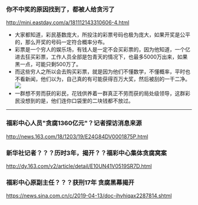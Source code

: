 ### 你不中奖的原因找到了，都被人给贪污了
http://mini.eastday.com/a/181112143310606-4.html
- 大家都知道，彩民基数庞大，所投注的彩票号码也极为庞大，如果开奖是公平的，那么开奖的号码一定符合概率分布。
- 彩票是一个穷人的娱乐场，有钱人是一定不会买彩票的，因为他知道，一个亿进去狂买彩票，工作人员全部是包青天的情况下，也最多5000万出来，如果黑一点，可能只剩500万了。
- 而这些穷人之所以会去购买彩票，就是因为他们不懂数学，不懂概率，平时也不看新闻，他们以为，自己真的有可能获得百万大奖，然后被刮的一干二净。
![](http://04imgmini.eastday.com/mobile/20181112/20181112143310_95fbfbb4febf8522a35c4c63bcc62b40_3.jpeg)
- 一群想不劳而获的彩民，花钱供养着一群真正不劳而获的局处级领导，这群彩民没想到的是，他们连你口袋里的二块钱都不放过。
---
### 福彩中心人员"贪腐1360亿元"？记者探访消息来源
http://news.163.com/18/1203/19/E24G84DV0001875P.html
### 新华社记者？？？历时3年，揭开？？福彩中心集体贪腐窝案
http://dy.163.com/v2/article/detail/E10UN41V0519SR7D.html
### 福彩中心原副主任？？？获刑17年 贪腐黑幕揭开
https://news.sina.com.cn/c/2019-04-13/doc-ihvhiqax2287814.shtml